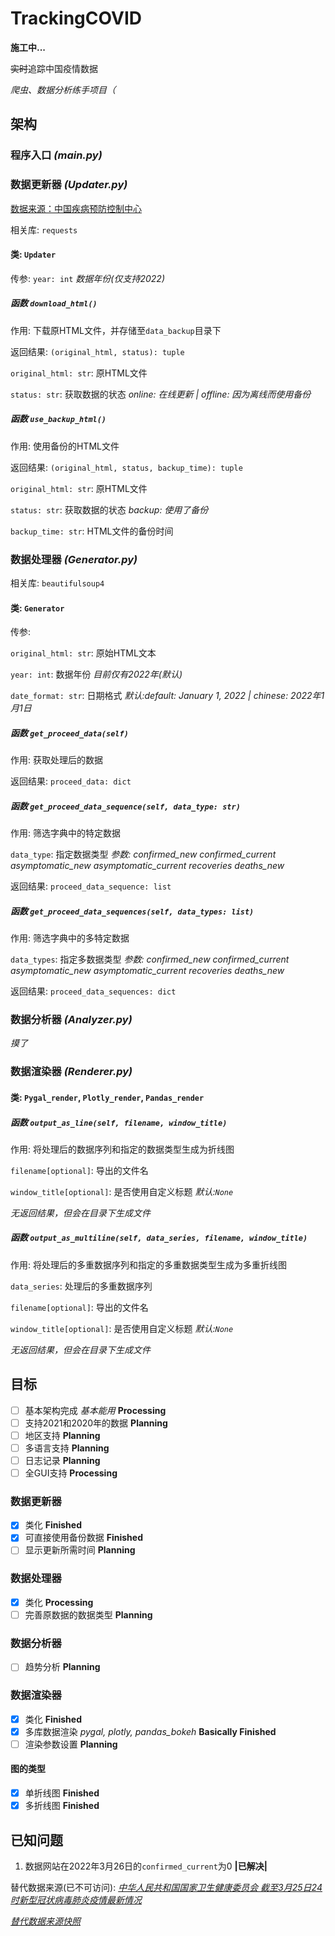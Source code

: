 # TrackingCOVID

**施工中...**

~~实时~~追踪中国疫情数据

*爬虫、数据分析练手项目（*

## 架构

### 程序入口 *(main.py)*

### 数据更新器 *(Updater.py)*

[数据来源：中国疾病预防控制中心](https://weekly.chinacdc.cn/news/TrackingtheEpidemic.htm)

相关库: `requests`

#### 类: `Updater`

传参: `year: int` *数据年份(仅支持2022)*

##### 函数 `download_html()`

作用: 下载原HTML文件，并存储至`data_backup`目录下

返回结果: `(original_html, status): tuple`

`original_html: str`: 原HTML文件

`status: str`: 获取数据的状态 *online: 在线更新 | offline: 因为离线而使用备份*

##### 函数 `use_backup_html()`

作用: 使用备份的HTML文件

返回结果: `(original_html, status, backup_time): tuple`

`original_html: str`: 原HTML文件

`status: str`: 获取数据的状态 *backup: 使用了备份*

`backup_time: str`: HTML文件的备份时间

### 数据处理器 *(Generator.py)*

相关库: `beautifulsoup4`

#### 类: `Generator`

传参:

`original_html: str`: 原始HTML文本

`year: int`: 数据年份 *目前仅有2022年(默认)*

`date_format: str`: 日期格式 *默认:default: January 1, 2022 | chinese: 2022年1月1日*

##### 函数 `get_proceed_data(self)`

作用: 获取处理后的数据

返回结果: `proceed_data: dict`

##### 函数 `get_proceed_data_sequence(self, data_type: str)`

作用: 筛选字典中的特定数据

`data_type`: 指定数据类型 *参数: confirmed_new confirmed_current asymptomatic_new asymptomatic_current recoveries deaths_new*

返回结果: `proceed_data_sequence: list`

##### 函数 `get_proceed_data_sequences(self, data_types: list)`

作用: 筛选字典中的多特定数据

`data_types`: 指定多数据类型 *参数: confirmed_new confirmed_current asymptomatic_new asymptomatic_current recoveries deaths_new*

返回结果: `proceed_data_sequences: dict`

### 数据分析器 *(Analyzer.py)*

*摸了*

### 数据渲染器 *(Renderer.py)*

#### 类: `Pygal_render`, `Plotly_render`, `Pandas_render`

##### 函数 `output_as_line(self, filename, window_title)`

作用: 将处理后的数据序列和指定的数据类型生成为折线图

`filename[optional]`: 导出的文件名

`window_title[optional]`: 是否使用自定义标题 *默认:`None`*

*无返回结果，但会在目录下生成文件*

##### 函数 `output_as_multiline(self, data_series, filename, window_title)`

作用: 将处理后的多重数据序列和指定的多重数据类型生成为多重折线图

`data_series`: 处理后的多重数据序列

`filename[optional]`: 导出的文件名

`window_title[optional]`: 是否使用自定义标题 *默认:`None`*

*无返回结果，但会在目录下生成文件*

## 目标

- [ ] 基本架构完成 *基本能用* **Processing** 
- [ ] 支持2021和2020年的数据 **Planning**
- [ ] 地区支持 **Planning**
- [ ] 多语言支持 **Planning**
- [ ] 日志记录 **Planning**
- [ ] 全GUI支持 **Processing**

### 数据更新器

- [x] 类化 **Finished**
- [x] 可直接使用备份数据 **Finished**
- [ ] 显示更新所需时间 **Planning**

### 数据处理器

- [x] 类化 **Processing**
- [ ] 完善原数据的数据类型 **Planning**  

### 数据分析器

- [ ] 趋势分析 **Planning**

### 数据渲染器

- [x] 类化 **Finished**
- [x] 多库数据渲染 *pygal, plotly, pandas_bokeh* **Basically Finished**
- [ ] 渲染参数设置 **Planning**

#### 图的类型

- [x] 单折线图 **Finished**
- [x] 多折线图 **Finished**

## 已知问题 

1. 数据网站在2022年3月26日的`confirmed_current`为0 **|已解决|**

替代数据来源(已不可访问): *[中华人民共和国国家卫生健康委员会 截至3月25日24时新型冠状病毒肺炎疫情最新情况](http://www.nhc.gov.cn/xcs/yqfkdt/202203/232b8832229d4918acbcc66e9ce630fb.shtml)*

*[替代数据来源快照](https://baikeshot.cdn.bcebos.com/reference/59764769/dad9b137738560268d1cb30f8ab65e85.png@!reference)*
